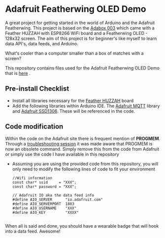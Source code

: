 # Adafruit Featherwing OLED Demo

A great project for getting started in the world of Arduino and the Adafruit Featherwing. This project is based on the [Adabox 003](https://www.adafruit.com/adabox003) which came with a Feather HUZZAH with ESP8266 WiFi board and a Featherwing OLED - 128x32 screen. The aim of this project is for beginner's like myself to learn data API's, data feeds, and Arduino. 

What's cooler than a computer smaller than a box of matches with a screen?

This repository contains files used for the Adafruit Featherwing OLED Demo that is [here](https://learn.adafruit.com/digital-display-badge?embeds=allow) .

## Pre-install Checklist
- Install all libraries necessary for the [Feather HUZZAH](https://learn.adafruit.com/adafruit-feather-huzzah-esp8266) board
- Add the following libraries within Arduino IDE. The [Adafruit MQTT](https://github.com/adafruit/Adafruit_MQTT_Library) library and  [Adafruit SSD1306](https://github.com/adafruit/Adafruit_SSD1306). These will be referenced in the code.

## Code modification
Within the code on the Adafruit site there is frequent mention of **PROGMEM**. Through a [troubleshooting session](https://forums.adafruit.com/viewtopic.php?f=57&t=114134&p=570426) it was made aware that PROGMEM is now an obsolete command. Simply remove this from the code from Adafruit or simply use the code I have available in this repository

- Assuming you are using the provided code from this repository, you will only need to modify the following lines of code to fit your environment

	```
    //Wifi information
    const char* ssid     = "XXX";
    const char* password = "XXX";
 
    // Adafruit IO aka the data feed info
    #define AIO_SERVER      "io.adafruit.com"
    #define AIO_SERVERPORT  1883
    #define AIO_USERNAME    "XXX"
    #define AIO_KEY         "XXXX"
        
	```
	
When all is said and done, you should have a wearable badge that will hook into a data feed. Awesome!